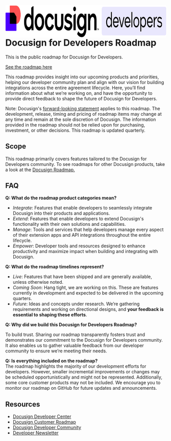 <img src="https://github.com/docusign/roadmap/blob/main/dev_logo.png?raw=true" height="100" style="float: left;">

# Docusign for Developers Roadmap

This is the public roadmap for Docusign for Developers.

[See the roadmap here](http://github.com/orgs/docusign/projects/2/)

This roadmap provides insight into our upcoming products and priorities, helping our developer community plan and align with our vision for building integrations across the entire agreement lifecycle. Here, you’ll find information about what we’re working on, and have the opportunity to provide direct feedback to shape the future of Docusign for Developers.

Note: Docusign's [forward-looking statement](https://s22.q4cdn.com/408980645/files/doc_financials/2025/q2/FINAL-Q2-25-Quarterly-Earnings-Deck.pdf) applies to this roadmap. The development, release, timing and pricing of roadmap items may change at any time and remain at the sole discretion of Docusign. The information provided in the roadmap should not be relied upon for purchasing, investment, or other decisions. This roadmap is updated quarterly.

## Scope

This roadmap primarily covers features tailored to the Docusign for Developers community. To see roadmaps for other Docusign products, take a look at the [Docusign Roadmap.](https://www.docusign.com/releases/roadmap)

## FAQ

**Q: What do the roadmap product categories mean?**

* *Integrate*: Features that enable developers to seamlessly integrate Docusign into their products and applications.  
* *Extend*: Features that enable developers to extend Docusign's functionality with their own solutions and capabilities.  
* *Manage*: Tools and services that help developers manage every aspect of their extension apps and API integrations throughout the entire lifecycle.  
* *Empower*: Developer tools and resources designed to enhance productivity and maximize impact when building and integrating with Docusign.

**Q: What do the roadmap timelines represent?**

* *Live*: Features that have been shipped and are generally available, unless otherwise noted.  
* *Coming Soon*: Hang tight, we are working on this. These are features currently in development and expected to be delivered in the upcoming quarters.  
* *Future*: Ideas and concepts under research. We’re gathering requirements and working on directional designs, and **your feedback is essential to shaping these efforts**.

**Q: Why did we build this Docusign for Developers Roadmap?**

To build trust. Sharing our roadmap transparently fosters trust and demonstrates our commitment to the Docusign for Developers community. It also enables us to gather valuable feedback from our developer community to ensure we’re meeting their needs.

**Q: Is everything included on the roadmap?**  
The roadmap highlights the majority of our development efforts for developers. However, smaller incremental improvements or changes may be scheduled opportunistically and might not be represented. Additionally, some core customer products may not be included. We encourage you to monitor our roadmap on GitHub for future updates and announcements.

## Resources

* [Docusign Developer Center](https://developers.docusign.com/)  
* [Docusign Customer Roadmap](https://www.docusign.com/releases/roadmap)  
* [Docusign Developer Community](https://community.docusign.com/developer-59)  
* [Developer Newsletter](https://developers.docusign.com/newsletter/)

